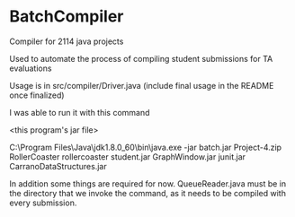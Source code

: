 # BatchCompiler
Compiler for 2114 java projects


Used to automate the process of compiling student submissions for TA evaluations

Usage is in src/compiler/Driver.java (include final usage in the README once finalized) 



I was able to run it with this command

<Change JDK java dir to whatever you need>   <this program's jar file>

C:\Program Files\Java\jdk1.8.0_60\bin\java.exe -jar batch.jar Project-4.zip RollerCoaster rollercoaster student.jar GraphWindow.jar junit.jar CarranoDataStructures.jar


In addition some things are required for now.
QueueReader.java must be in the directory that we invoke the command, as it needs to be compiled with every submission.
